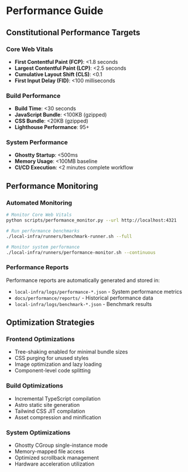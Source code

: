 # Performance Guide

## Constitutional Performance Targets

### Core Web Vitals
- **First Contentful Paint (FCP)**: <1.8 seconds
- **Largest Contentful Paint (LCP)**: <2.5 seconds
- **Cumulative Layout Shift (CLS)**: <0.1
- **First Input Delay (FID)**: <100 milliseconds

### Build Performance
- **Build Time**: <30 seconds
- **JavaScript Bundle**: <100KB (gzipped)
- **CSS Bundle**: <20KB (gzipped)
- **Lighthouse Performance**: 95+

### System Performance
- **Ghostty Startup**: <500ms
- **Memory Usage**: <100MB baseline
- **CI/CD Execution**: <2 minutes complete workflow

## Performance Monitoring

### Automated Monitoring
```bash
# Monitor Core Web Vitals
python scripts/performance_monitor.py --url http://localhost:4321

# Run performance benchmarks
./local-infra/runners/benchmark-runner.sh --full

# Monitor system performance
./local-infra/runners/performance-monitor.sh --continuous
```

### Performance Reports
Performance reports are automatically generated and stored in:
- `local-infra/logs/performance-*.json` - System performance metrics
- `docs/performance/reports/` - Historical performance data
- `local-infra/logs/benchmark-*.json` - Benchmark results

## Optimization Strategies

### Frontend Optimizations
- Tree-shaking enabled for minimal bundle sizes
- CSS purging for unused styles
- Image optimization and lazy loading
- Component-level code splitting

### Build Optimizations
- Incremental TypeScript compilation
- Astro static site generation
- Tailwind CSS JIT compilation
- Asset compression and minification

### System Optimizations
- Ghostty CGroup single-instance mode
- Memory-mapped file access
- Optimized scrollback management
- Hardware acceleration utilization
